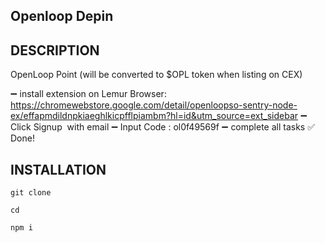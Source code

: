 ## Openloop Depin 

## DESCRIPTION

OpenLoop Point (will be converted to $OPL token when listing on CEX)

➖ install extension on Lemur Browser: https://chromewebstore.google.com/detail/openloopso-sentry-node-ex/effapmdildnpkiaeghlkicpfflpiambm?hl=id&utm_source=ext_sidebar
➖ Click Signup  with email
➖ Input Code : ol0f49569f
➖ complete all tasks
✅ Done!

## INSTALLATION

```
git clone
```
```
cd
```
```
npm i
```
